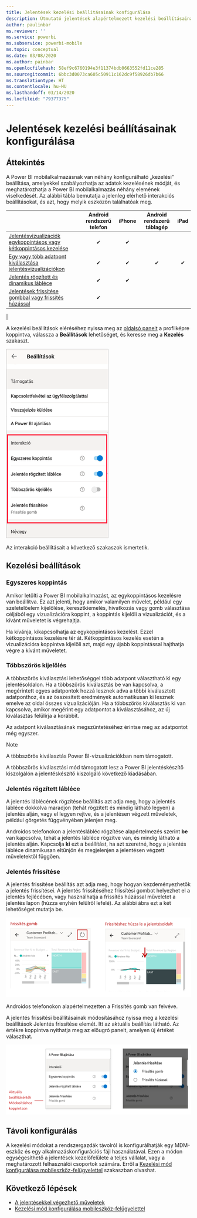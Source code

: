 ```yaml
---
title: Jelentések kezelési beállításainak konfigurálása
description: Útmutató jelentések alapértelmezett kezelési beállításainak felülbírálásához.
author: paulinbar
ms.reviewer: ''
ms.service: powerbi
ms.subservice: powerbi-mobile
ms.topic: conceptual
ms.date: 03/08/2020
ms.author: painbar
ms.openlocfilehash: 58ef9c6760194e3f11374bdb0663552fd11ce285
ms.sourcegitcommit: 6bbc3d0073ca605c50911c162dc9f58926db7b66
ms.translationtype: HT
ms.contentlocale: hu-HU
ms.lasthandoff: 03/14/2020
ms.locfileid: "79377375"
---
```

# <a name="configure-report-interaction-settings"></a>Jelentések kezelési beállításainak konfigurálása

## <a name="overview"></a>Áttekintés

A Power BI mobilalkalmazásnak van néhány konfigurálható „kezelési” beállítása, amelyekkel szabályozhatja az adatok kezelésének módját, és meghatározhatja a Power BI mobilalkalmazás néhány elemének viselkedését. Az alábbi tábla bemutatja a jelenleg elérhető interakciós beállításokat, és azt, hogy melyik eszközön találhatóak meg.

|| Android rendszerű telefon | iPhone | Android rendszerű táblagép  | iPad |
|-|:-:|:-:|:-:|:-:|
| [Jelentésvizualizációk egykoppintásos vagy kétkoppintásos kezelése](#single-tap) |✔|✔|||
| [Egy vagy több adatpont kiválasztása jelentésvizualizációkon](#multi-select) |✔|✔|✔|✔|
| [Jelentés rögzített és dinamikus lábléce](#docked-report-footer) |✔|✔|||
| [Jelentések frissítése gombbal vagy frissítés húzással](#report-refresh) |✔||||
|

A kezelési beállítások eléréséhez nyissa meg az [oldalsó panelt](./mobile-apps-home-page.md#header) a profilképre koppintva, válassza a **Beállítások** lehetőséget, és keresse meg a **Kezelés** szakaszt.

![Kezelési beállítások](./media/mobile-app-interaction-settings/powerbi-mobile-app-interactions-section.png)

Az interakció beállításait a következő szakaszok ismertetik.

## <a name="interaction-settings"></a>Kezelési beállítások

### <a name="single-tap"></a>Egyszeres koppintás
Amikor letölti a Power BI mobilalkalmazást, az egykoppintásos kezelésre van beállítva. Ez azt jelenti, hogy amikor valamilyen művelet, például egy szeletelőelem kijelölése, keresztkiemelés, hivatkozás vagy gomb választása céljából egy vizualizációra koppint, a koppintás kijelöli a vizualizációt, és a kívánt műveletet is végrehajtja.

Ha kívánja, kikapcsolhatja az egykoppintásos kezelést. Ezzel kétkoppintásos kezelésre tér át. Kétkoppintásos kezelés esetén a vizualizációra koppintva kijelöli azt, majd egy újabb koppintással hajthatja végre a kívánt műveletet.

### <a name="multi-select"></a>Többszörös kijelölés

A többszörös kiválasztási lehetőséggel több adatpont választható ki egy jelentésoldalon. Ha a többszörös kiválasztás be van kapcsolva, a megérintett egyes adatpontok hozzá lesznek adva a többi kiválasztott adatponthoz, és az összesített eredmények automatikusan ki lesznek emelve az oldal összes vizualizációján. Ha a többszörös kiválasztás ki van kapcsolva, amikor megérint egy adatpontot a kiválasztásához, az új kiválasztás felülírja a korábbit.

Az adatpont kiválasztásának megszüntetéséhez érintse meg az adatpontot még egyszer.

>[!NOTE]
>A többszörös kiválasztás Power BI-vizualizációkban nem támogatott.
>
>A többszörös kiválasztási mód támogatott lesz a Power BI jelentéskészítő kiszolgálón a jelentéskészítő kiszolgáló következő kiadásában.

### <a name="docked-report-footer"></a>Jelentés rögzített lábléce

A jelentés láblécének rögzítése beállítás azt adja meg, hogy a jelentés lábléce dokkolva maradjon (tehát rögzített és mindig látható legyen) a jelentés alján, vagy el legyen rejtve, és a jelentésen végzett műveletek, például görgetés függvényében jelenjen meg.

Androidos telefonokon a jelentéslábléc rögzítése alapértelmezés szerint **be** van kapcsolva, tehát a jelentés lábléce rögzítve van, és mindig látható a jelentés alján. Kapcsolja **ki** ezt a beállítást, ha azt szeretné, hogy a jelentés lábléce dinamikusan eltűnjön és megjelenjen a jelentésen végzett műveletektől függően.

### <a name="report-refresh"></a>Jelentés frissítése

A jelentés frissítése beállítás azt adja meg, hogy hogyan kezdeményezhetők a jelentés frissítései. A jelentés frissítéséhez frissítési gombot helyezhet el a jelentés fejlécében, vagy használhatja a frissítés húzással műveletet a jelentés lapon (húzza enyhén felülről lefelé). Az alábbi ábra ezt a két lehetőséget mutatja be. 

![Frissítés gomb és lehúzásos frissítés](./media/mobile-app-interaction-settings/powerbi-mobile-app-interactions-refresh-button-versus-pull.png)

Androidos telefonokon alapértelmezetten a Frissítés gomb van felvéve.

A jelentés frissítési beállításainak módosításához nyissa meg a kezelési beállítások Jelentés frissítése elemét. Itt az aktuális beállítás látható. Az értékre koppintva nyithatja meg az előugró panelt, amelyen új értéket választhat.

![Frissítés beállítása](./media/mobile-app-interaction-settings/powerbi-mobile-app-interactions-set-refresh.png)

## <a name="remote-configuration"></a>Távoli konfigurálás

A kezelési módokat a rendszergazdák távolról is konfigurálhatják egy MDM-eszköz és egy alkalmazáskonfigurációs fájl használatával. Ezen a módon egységesíthető a jelentések kezelőfelülete a teljes vállalat, vagy a meghatározott felhasználói csoportok számára. Erről a [Kezelési mód konfigurálása mobileszköz-felügyelettel](./mobile-app-configuration.md) szakaszban olvashat.


## <a name="next-steps"></a>Következő lépések
* [A jelentésekkel végezhető műveletek](./mobile-reports-in-the-mobile-apps.md#interact-with-reports)
* [Kezelési mód konfigurálása mobileszköz-felügyelettel](./mobile-app-configuration.md)
